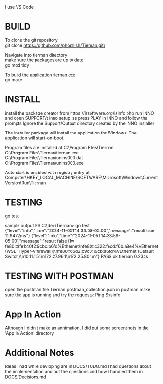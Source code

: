 I use VS Code

# BUILD

To clone the git repository\
    git clone https://github.com/phomlish/Tiernan.git\

Navigate into tierman directory\
make sure the packages are up to date\
    go mod tidy

To build the application tiernan.exe\
    go make

# INSTALL

install the package creator from https://jrsoftware.org/isinfo.php
run INNO and open SUPPORT/t inno setup.iss
press PLAY in INNO and follow the prompts
Ignore the Support/Output directory created by the INNO installer

The installer package will install the application for WIndows. 
The application will start-on-boot.

Program files are installed at 
    C:\Program Files\Tiernan\
    C:\Program Files\Tiernan\tiernan.exe\
    C:\Program Files\Tiernan\unins000.dat\
    C:\Program Files\Tiernan\unins000.exe

Auto start is enabled with registry entry at 
    Computer\HKEY_LOCAL_MACHINE\SOFTWARE\Microsoft\Windows\CurrentVersion\Run\Tiernan

# TESTING

go test

sample output
PS C:\dev\Tiernan> go test           
{"level":"info","time":"2024-11-05T14:33:59-05:00","message":"result true 11.9472ms"}
{"level":"info","time":"2024-11-05T14:33:59-05:00","message":"result false i1w fe80::9fe1:40f2:9cbc:b6fd%Ethernet\nfe80::c322:fecd:f6b:a8e4%vEthernet (WSL (Hyper-V firewall))\nfe80::66d2:c9c0:19cb:a6fd%vEthernet (Default Switch)\n10.11.1.51\n172.27.96.1\n172.25.80.1\n"}
PASS
ok      tiernan 0.234s

# TESTING WITH POSTMAN

open the postman file Tiernan.postman_collection.json in postman
make sure the app is running and try the requests:
    Ping
    Sysinfo

# App In Action

Although I didn't make an annimation, I did put some screenshots in the 'App In Action' directory

# Additional Notes

Ideas I had while devloping are in DOCS/TODO.md
I had questions about the implementation and put the questions and how I handled them in DOCS/Decisions.md

